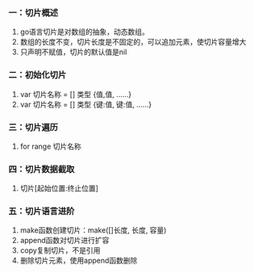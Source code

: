 ### 一：切片概述
1. go语言切片是对数组的抽象，动态数组。
2. 数组的长度不变，切片长度是不固定的，可以追加元素，使切片容量增大
3. 只声明不赋值，切片的默认值是nil

### 二：初始化切片
1. var 切片名称 = [] 类型 {值,值, ......}
2. var 切片名称 = [] 类型 {键:值, 键:值, ......}

### 三：切片遍历
1. for range 切片名称

### 四：切片数据截取
1. 切片[起始位置:终止位置]

### 五：切片语言进阶
1. make函数创建切片：make([]长度, 长度, 容量)
2. append函数对切片进行扩容
3. copy复制切片，不是引用
4. 删除切片元素，使用append函数删除